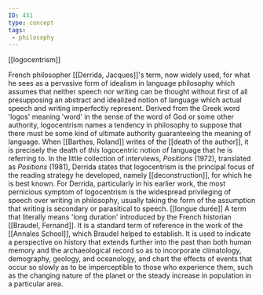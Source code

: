 ```yaml
---
ID: 431
type: concept
tags: 
 - philosophy
---
```


[[logocentrism]]

 French
philosopher [[Derrida, Jacques]]'s term, now widely
used, for what he sees as a pervasive form of idealism in language
philosophy which assumes that neither speech nor writing can be thought
without first of all presupposing an abstract and idealized notion of
language which actual speech and writing imperfectly represent. Derived
from the Greek word 'logos' meaning 'word' in the sense of the word of
God or some other authority, logocentrism names a tendency in philosophy
to suppose that there must be some kind of ultimate authority
guaranteeing the meaning of language. When [[Barthes, Roland]] writes of the
[[death of the author]], it
is precisely the death of *this* logocentric notion of language that he
is referring to. In the little collection of interviews, *Positions*
(1972), translated as *Positions* (1981), Derrida states that
logocentrism is the principal focus of the reading strategy he
developed, namely
[[deconstruction]], for which
he is best known. For Derrida, particularly in his earlier work, the
most pernicious symptom of logocentrism is the widespread privileging of
speech over writing in philosophy, usually taking the form of the
assumption that writing is secondary or parasitical to speech.
[[longue durée]] A term that
literally means 'long duration' introduced by the French historian
[[Braudel, Fernand]]. It is a
standard term of reference in the work of the [[Annales School]], which Braudel helped
to establish. It is used to indicate a perspective on history that
extends further into the past than both human memory and the
archaeological record so as to incorporate climatology, demography,
geology, and oceanology, and chart the effects of events that occur so
slowly as to be imperceptible to those who experience them, such as the
changing nature of the planet or the steady increase in population in a
particular area.
